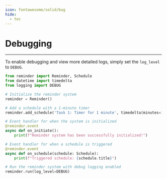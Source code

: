 ```yaml
---
icon: fontawesome/solid/bug
hide:
  - toc
---
```


# Debugging

___

To enable debugging and view more detailed logs, simply set the `log_level` to `DEBUG`.

```python
from reminder import Reminder, Schedule
from datetime import timedelta
from logging import DEBUG

# Initialize the reminder system
reminder = Reminder()

# Add a schedule with a 1-minute timer
reminder.add_schedule('Task 1: Timer for 1 minute', timedelta(minutes=1))

# Event handler for when the system is initialized
@reminder.event
async def on_initiate():
    print(f"Reminder system has been successfully initialized!")

# Event handler for when a schedule is triggered
@reminder.event
async def on_schedule(schedule: Schedule):
    print(f"Triggered schedule: {schedule.title}")

# Run the reminder system with debug logging enabled
reminder.run(log_level=DEBUG)
```
